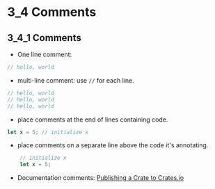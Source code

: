 # 3_4 Comments

## 3_4_1 Comments

- One line comment:
```rust
// hello, world
```
- multi-line comment: use `//` for each line.
```rust
// hello, world
// hello, world
// hello, world
```
- place comments at the end of lines containing code.
```rust
let x = 5; // initialize x
```
- place comments on a separate line above the code it's annotating.
```rust
    // initialize x
    let x = 5;
```
- Documentation comments: [Publishing a Crate to Crates.io](https://doc.rust-lang.org/cargo/reference/publishing.html)

